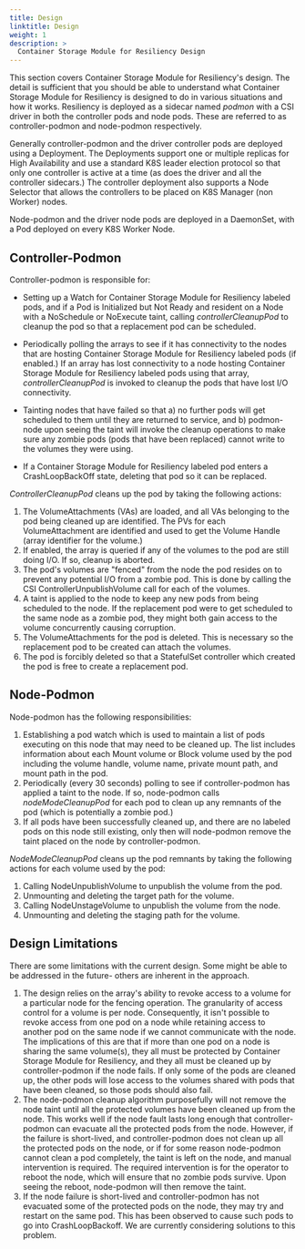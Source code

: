```yaml
---
title: Design
linktitle: Design
weight: 1
description: >
  Container Storage Module for Resiliency Design
---
```


This section covers Container Storage Module for Resiliency's design.  The detail is sufficient that you should be able to understand what Container Storage Module for Resiliency is designed to do in various situations and how it works. Resiliency is deployed as a sidecar named _podmon_ with a CSI driver in both the controller pods and node pods. These are referred to as controller-podmon and node-podmon respectively.

Generally controller-podmon and the driver controller pods are deployed using a Deployment. 
The Deployments support one or multiple replicas for High Availability and use a standard K8S leader election protocol so that only one controller
is active at a time (as does the driver and all the controller sidecars.)
The controller deployment also supports a Node Selector that allows the controllers to be placed on K8S Manager (non Worker) nodes.

Node-podmon and the driver node pods are deployed in a DaemonSet, with a Pod deployed on every K8S Worker Node.

## Controller-Podmon

Controller-podmon is responsible for:

* Setting up a Watch for Container Storage Module for Resiliency labeled pods, and if a Pod is Initialized but Not Ready and resident on a Node with a NoSchedule or NoExecute taint, calling _controllerCleanupPod_ to cleanup the pod so that a replacement pod can be scheduled.

* Periodically polling the arrays to see if it has connectivity to the nodes that are hosting Container Storage Module for Resiliency labeled pods (if enabled.) If an array has lost connectivity to a node hosting Container Storage Module for Resiliency labeled pods using that array, _controllerCleanupPod_ is invoked to cleanup the pods that have lost I/O connectivity.

* Tainting nodes that have failed so that a) no further pods will get scheduled to them until they are returned to service, and b) podmon-node upon seeing the taint will invoke 
the cleanup operations to make sure any zombie pods (pods that have been replaced) cannot write to the volumes they were using.

* If a Container Storage Module for Resiliency labeled pod enters a CrashLoopBackOff state, deleting that pod so it can be replaced.

_ControllerCleanupPod_ cleans up the pod by taking the following actions:
1. The VolumeAttachments (VAs) are loaded, and all VAs belonging to the pod being cleaned up are identified. The PVs for each VolumeAttachment are identified and used to get the Volume Handle (array identifier for the volume.)
2. If enabled, the array is queried if any of the volumes to the pod are still doing I/O. If so, cleanup is aborted.
3. The pod's volumes are "fenced" from the node the pod resides on to prevent any potential I/O from a zombie pod. This is done by calling the CSI ControllerUnpublishVolume call for each of the volumes.
4. A taint is applied to the node to keep any new pods from being scheduled to the node. If the replacement pod were to get scheduled to the same node as a zombie pod, they might both gain access to the volume concurrently causing corruption.
5. The VolumeAttachments for the pod is deleted. This is necessary so the replacement pod to be created can attach the volumes.
6. The pod is forcibly deleted so that a StatefulSet controller which created the pod is free to create a replacement pod.

## Node-Podmon

Node-podmon has the following responsibilities:

1. Establishing a pod watch which is used to maintain a list of pods executing on this node that may need to be cleaned up. The list includes information about each Mount volume or Block volume used by the pod including the volume handle, volume name, private mount path, and mount path in the pod.
2. Periodically (every 30 seconds) polling to see if controller-podmon has applied a taint to the node. If so, node-podmon calls _nodeModeCleanupPod_ for each pod to clean up any remnants of the pod (which is potentially a zombie pod.)
3. If all pods have been successfully cleaned up, and there are no labeled pods on this node still existing, only then will node-podmon remove the taint placed on the node by controller-podmon.

_NodeModeCleanupPod_ cleans up the pod remnants by taking the following actions for each volume used by the pod:
1. Calling NodeUnpublishVolume to unpublish the volume from the pod.
2. Unmounting and deleting the target path for the volume.
3. Calling NodeUnstageVolume to unpublish the volume from the node.
4. Unmounting and deleting the staging path for the volume.

## Design Limitations

There are some limitations with the current design. Some might be able to be addressed in the future- others are inherent in the approach.

1. The design relies on the array's ability to revoke access to a volume for a particular node for the fencing operation. The granularity of access control for a volume is per node. Consequently, it isn't possible to revoke access from one pod on a node while retaining access to another pod on the same node if we cannot communicate with the node.
The implications of this are that if more than one pod on a node is sharing the same volume(s), they all must be protected by Container Storage Module for Resiliency, and they all must be cleaned up by controller-podmon if the node fails. If only some of the pods are cleaned up, the other pods will lose access to the volumes shared with pods that have been cleaned, so those pods should also fail.
2. The node-podmon cleanup algorithm purposefully will not remove the node taint until all the protected volumes have been cleaned up from the node. This works well if the node fault lasts long enough that controller-podmon can evacuate all the protected pods from the node. However, if the failure is short-lived, and controller-podmon does not clean up all the protected pods on the node, or if for some reason node-podmon cannot clean a pod completely, the taint is left on the node, and manual intervention is required. The required intervention is for the operator to reboot the node, which will ensure that no zombie pods survive. Upon seeing the reboot, node-podmon will then remove the taint.
3. If the node failure is short-lived and controller-podmon has not evacuated some of the protected pods on the node, they may try and restart on the same pod. This has been observed to cause such pods to go into CrashLoopBackoff. We are currently considering solutions to this problem.
